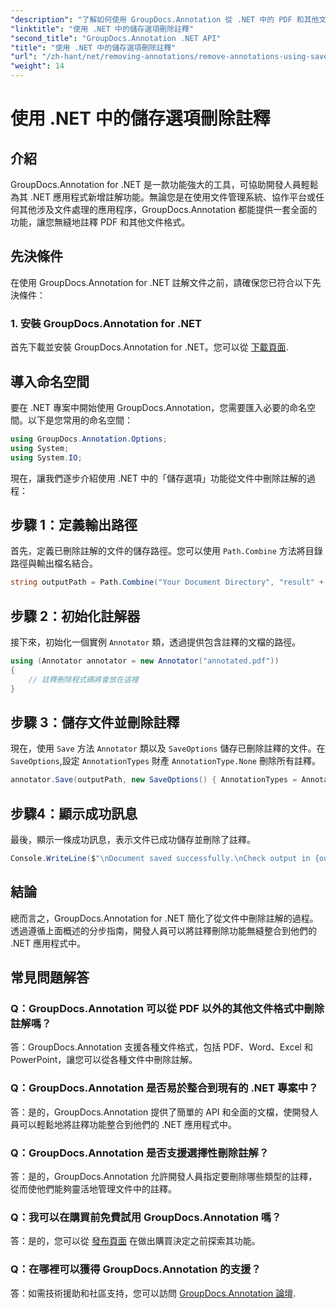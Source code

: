 ```yaml
---
"description": "了解如何使用 GroupDocs.Annotation 從 .NET 中的 PDF 和其他文件中刪除註解。包含程式碼範例的分步指南。"
"linktitle": "使用 .NET 中的儲存選項刪除註釋"
"second_title": "GroupDocs.Annotation .NET API"
"title": "使用 .NET 中的儲存選項刪除註釋"
"url": "/zh-hant/net/removing-annotations/remove-annotations-using-save-options/"
"weight": 14
---
```


# 使用 .NET 中的儲存選項刪除註釋

## 介紹

GroupDocs.Annotation for .NET 是一款功能強大的工具，可協助開發人員輕鬆為其 .NET 應用程式新增註解功能。無論您是在使用文件管理系統、協作平台或任何其他涉及文件處理的應用程序，GroupDocs.Annotation 都能提供一套全面的功能，讓您無縫地註釋 PDF 和其他文件格式。

## 先決條件

在使用 GroupDocs.Annotation for .NET 註解文件之前，請確保您已符合以下先決條件：

### 1. 安裝 GroupDocs.Annotation for .NET

首先下載並安裝 GroupDocs.Annotation for .NET。您可以從 [下載頁面](https://releases。groupdocs.com/annotation/net/).

## 導入命名空間

要在 .NET 專案中開始使用 GroupDocs.Annotation，您需要匯入必要的命名空間。以下是您常用的命名空間：

```csharp
using GroupDocs.Annotation.Options;
using System;
using System.IO;
```


現在，讓我們逐步介紹使用 .NET 中的「儲存選項」功能從文件中刪除註解的過程：

## 步驟 1：定義輸出路徑

首先，定義已刪除註解的文件的儲存路徑。您可以使用 `Path.Combine` 方法將目錄路徑與輸出檔名結合。

```csharp
string outputPath = Path.Combine("Your Document Directory", "result" + Path.GetExtension("input.pdf"));
```

## 步驟 2：初始化註解器

接下來，初始化一個實例 `Annotator` 類，透過提供包含註釋的文檔的路徑。

```csharp
using (Annotator annotator = new Annotator("annotated.pdf"))
{
    // 註釋刪除程式碼將會放在這裡
}
```

## 步驟 3：儲存文件並刪除註釋

現在，使用 `Save` 方法 `Annotator` 類以及 `SaveOptions` 儲存已刪除註釋的文件。在 `SaveOptions`,設定 `AnnotationTypes` 財產 `AnnotationType.None` 刪除所有註釋。

```csharp
annotator.Save(outputPath, new SaveOptions() { AnnotationTypes = AnnotationType.None });
```

## 步驟4：顯示成功訊息

最後，顯示一條成功訊息，表示文件已成功儲存並刪除了註釋。

```csharp
Console.WriteLine($"\nDocument saved successfully.\nCheck output in {outputPath}.");
```

## 結論

總而言之，GroupDocs.Annotation for .NET 簡化了從文件中刪除註解的過程。透過遵循上面概述的分步指南，開發人員可以將註釋刪除功能無縫整合到他們的 .NET 應用程式中。

## 常見問題解答

### Q：GroupDocs.Annotation 可以從 PDF 以外的其他文件格式中刪除註解嗎？

答：GroupDocs.Annotation 支援各種文件格式，包括 PDF、Word、Excel 和 PowerPoint，讓您可以從各種文件中刪除註解。

### Q：GroupDocs.Annotation 是否易於整合到現有的 .NET 專案中？

答：是的，GroupDocs.Annotation 提供了簡單的 API 和全面的文檔，使開發人員可以輕鬆地將註釋功能整合到他們的 .NET 應用程式中。

### Q：GroupDocs.Annotation 是否支援選擇性刪除註解？

答：是的，GroupDocs.Annotation 允許開發人員指定要刪除哪些類型的註釋，從而使他們能夠靈活地管理文件中的註釋。

### Q：我可以在購買前免費試用 GroupDocs.Annotation 嗎？

答：是的，您可以從 [發布頁面](https://releases.groupdocs.com/) 在做出購買決定之前探索其功能。

### Q：在哪裡可以獲得 GroupDocs.Annotation 的支援？

答：如需技術援助和社區支持，您可以訪問 [GroupDocs.Annotation 論壇](https://forum。groupdocs.com/c/annotation/10).